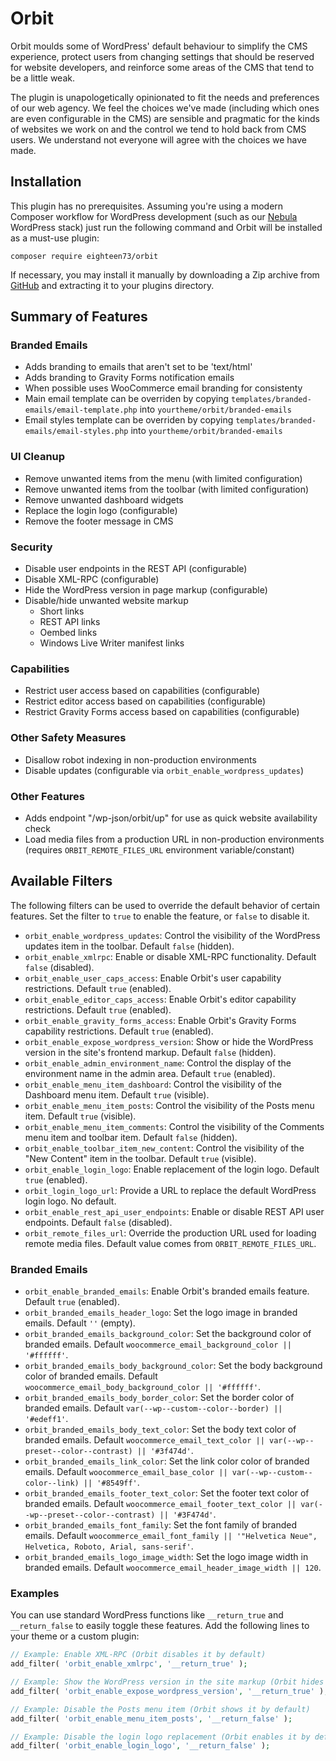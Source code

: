 # Orbit

Orbit moulds some of WordPress' default behaviour to simplify the CMS experience, protect users from changing settings that should be reserved for website developers, and reinforce some areas of the CMS that tend to be a little weak.

The plugin is unapologetically opinionated to fit the needs and preferences of our web agency. We feel the choices we've made (including which ones are even configurable in the CMS) are sensible and pragmatic for the kinds of websites we work on and the control we tend to hold back from CMS users. We understand not everyone will agree with the choices we have made.

## Installation

This plugin has no prerequisites. Assuming you're using a modern Composer workflow for WordPress development (such as our [Nebula](https://github.com/eighteen73/nebula) WordPress stack) just run the following command and Orbit will be installed as a must-use plugin:

```shell
composer require eighteen73/orbit
```

If necessary, you may install it manually by downloading a Zip archive from [GitHub](https://github.com/eighteen73/orbit) and extracting it to your plugins directory.

## Summary of Features

### Branded Emails
- Adds branding to emails that aren't set to be 'text/html'
- Adds branding to Gravity Forms notification emails
- When possible uses WooCommerce email branding for consistenty
- Main email template can be overriden by copying `templates/branded-emails/email-template.php` into `yourtheme/orbit/branded-emails`
- Email styles template can be overriden by copying `templates/branded-emails/email-styles.php` into `yourtheme/orbit/branded-emails`

### UI Cleanup

- Remove unwanted items from the menu (with limited configuration)
- Remove unwanted items from the toolbar (with limited configuration)
- Remove unwanted dashboard widgets
- Replace the login logo (configurable)
- Remove the footer message in CMS

### Security

- Disable user endpoints in the REST API (configurable)
- Disable XML-RPC (configurable)
- Hide the WordPress version in page markup (configurable)
- Disable/hide unwanted website markup
    - Short links
    - REST API links
    - Oembed links
    - Windows Live Writer manifest links

### Capabilities

- Restrict user access based on capabilities (configurable)
- Restrict editor access based on capabilities (configurable)
- Restrict Gravity Forms access based on capabilities (configurable)

### Other Safety Measures

- Disallow robot indexing in non-production environments
- Disable updates (configurable via `orbit_enable_wordpress_updates`)

### Other Features

- Adds endpoint "/wp-json/orbit/up" for use as quick website availability check
- Load media files from a production URL in non-production environments (requires `ORBIT_REMOTE_FILES_URL` environment variable/constant)

## Available Filters

The following filters can be used to override the default behavior of certain features. Set the filter to `true` to enable the feature, or `false` to disable it.

-   `orbit_enable_wordpress_updates`: Control the visibility of the WordPress updates item in the toolbar. Default `false` (hidden).
-   `orbit_enable_xmlrpc`: Enable or disable XML-RPC functionality. Default `false` (disabled).
-   `orbit_enable_user_caps_access`: Enable Orbit's user capability restrictions. Default `true` (enabled).
-   `orbit_enable_editor_caps_access`: Enable Orbit's editor capability restrictions. Default `true` (enabled).
-   `orbit_enable_gravity_forms_access`: Enable Orbit's Gravity Forms capability restrictions. Default `true` (enabled).
-   `orbit_enable_expose_wordpress_version`: Show or hide the WordPress version in the site's frontend markup. Default `false` (hidden).
-   `orbit_enable_admin_environment_name`: Control the display of the environment name in the admin area. Default `true` (enabled).
-   `orbit_enable_menu_item_dashboard`: Control the visibility of the Dashboard menu item. Default `true` (visible).
-   `orbit_enable_menu_item_posts`: Control the visibility of the Posts menu item. Default `true` (visible).
-   `orbit_enable_menu_item_comments`: Control the visibility of the Comments menu item and toolbar item. Default `false` (hidden).
-   `orbit_enable_toolbar_item_new_content`: Control the visibility of the "New Content" item in the toolbar. Default `true` (visible).
-   `orbit_enable_login_logo`: Enable replacement of the login logo. Default `true` (enabled).
-   `orbit_login_logo_url`: Provide a URL to replace the default WordPress login logo. No default.
-   `orbit_enable_rest_api_user_endpoints`: Enable or disable REST API user endpoints. Default `false` (disabled).
-   `orbit_remote_files_url`: Override the production URL used for loading remote media files. Default value comes from `ORBIT_REMOTE_FILES_URL`.

### Branded Emails

-   `orbit_enable_branded_emails`: Enable Orbit's branded emails feature. Default `true` (enabled).
-   `orbit_branded_emails_header_logo`: Set the logo image in branded emails. Default `''` (empty).
-   `orbit_branded_emails_background_color`: Set the background color of branded emails. Default `woocommerce_email_background_color || '#ffffff'`.
-   `orbit_branded_emails_body_background_color`: Set the body background color of branded emails. Default `woocommerce_email_body_background_color || '#ffffff'`.
-   `orbit_branded_emails_body_border_color`: Set the border color of branded emails. Default `var(--wp--custom--color--border) || '#edeff1'`.
-   `orbit_branded_emails_body_text_color`: Set the body text color of branded emails. Default `woocommerce_email_text_color || var(--wp--preset--color--contrast) || '#3f474d'`.
-   `orbit_branded_emails_link_color`: Set the link color color of branded emails. Default `woocommerce_email_base_color || var(--wp--custom--color--link) || '#8549ff'`.
-   `orbit_branded_emails_footer_text_color`: Set the footer text color of branded emails. Default `woocommerce_email_footer_text_color || var(--wp--preset--color--contrast) || '#3F474d'`.
-   `orbit_branded_emails_font_family`: Set the font family of branded emails. Default `woocommerce_email_font_family || '"Helvetica Neue", Helvetica, Roboto, Arial, sans-serif'`.
-   `orbit_branded_emails_logo_image_width`: Set the logo image width in branded emails. Default `woocommerce_email_header_image_width || 120`.

### Examples

You can use standard WordPress functions like `__return_true` and `__return_false` to easily toggle these features. Add the following lines to your theme or a custom plugin:

```php
// Example: Enable XML-RPC (Orbit disables it by default)
add_filter( 'orbit_enable_xmlrpc', '__return_true' );

// Example: Show the WordPress version in the site markup (Orbit hides it by default)
add_filter( 'orbit_enable_expose_wordpress_version', '__return_true' );

// Example: Disable the Posts menu item (Orbit shows it by default)
add_filter( 'orbit_enable_menu_item_posts', '__return_false' );

// Example: Disable the login logo replacement (Orbit enables it by default)
add_filter( 'orbit_enable_login_logo', '__return_false' );
```
